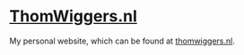 [ThomWiggers.nl][1]
===================

My personal website, which can be found at [thomwiggers.nl][1].

[1]: http://thomwiggers.nl
